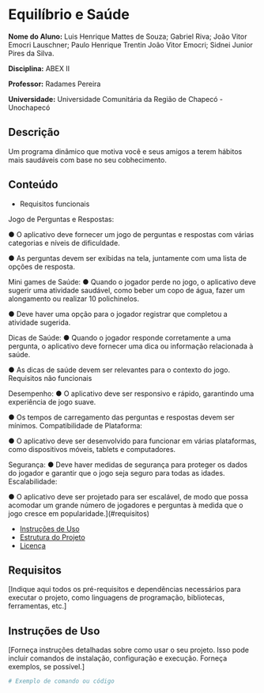 # Equilíbrio e Saúde 

**Nome do Aluno:** Luis Henrique Mattes de Souza; Gabriel Riva; João Vitor Emocri Lauschner; Paulo Henrique Trentin João Vitor Emocri; Sidnei Junior Pires da Silva.

**Disciplina:** ABEX II

**Professor:** Radames Pereira

**Universidade:** Universidade Comunitária da Região de Chapecó - Unochapecó


## Descrição

Um programa dinâmico que motiva você e seus amigos a terem hábitos mais saudáveis com base no seu cobhecimento.

## Conteúdo

- Requisitos funcionais
  
Jogo de Perguntas e Respostas:

● O aplicativo deve fornecer um jogo de perguntas e respostas com várias 
categorias e níveis de dificuldade.

● As perguntas devem ser exibidas na tela, juntamente com uma lista de opções de 
resposta.

Mini games de Saúde: 
● Quando o jogador perde no jogo, o aplicativo deve sugerir uma atividade 
saudável, como beber um copo de água, fazer um alongamento ou realizar 10 
polichinelos. 

● Deve haver uma opção para o jogador registrar que completou a atividade 
sugerida.

Dicas de Saúde:
● Quando o jogador responde corretamente a uma pergunta, o aplicativo deve 
fornecer uma dica ou informação relacionada à saúde.

● As dicas de saúde devem ser relevantes para o contexto do jogo.
Requisitos não funcionais

Desempenho:
● O aplicativo deve ser responsivo e rápido, garantindo uma experiência de jogo 
suave.

● Os tempos de carregamento das perguntas e respostas devem ser mínimos.
Compatibilidade de Plataforma: 

● O aplicativo deve ser desenvolvido para funcionar em várias plataformas, como 
dispositivos móveis, tablets e computadores.

Segurança: 
● Deve haver medidas de segurança para proteger os dados do jogador e garantir 
que o jogo seja seguro para todas as idades. 
Escalabilidade: 

● O aplicativo deve ser projetado para ser escalável, de modo que possa acomodar 
um grande número de jogadores e perguntas à medida que o jogo cresce em 
popularidade.](#requisitos)

- [Instruções de Uso](#instruções-de-uso)
- [Estrutura do Projeto](#estrutura-do-projeto)
- [Licença](#licença)

## Requisitos

[Indique aqui todos os pré-requisitos e dependências necessários para executar o projeto, como linguagens de programação, bibliotecas, ferramentas, etc.]

## Instruções de Uso

[Forneça instruções detalhadas sobre como usar o seu projeto. Isso pode incluir comandos de instalação, configuração e execução. Forneça exemplos, se possível.]

```bash
# Exemplo de comando ou código

